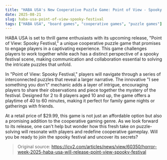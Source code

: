 ```yaml
---
title: "HABA USA's New Cooperative Puzzle Game: Point of View - Spooky Festival"
date: 2025-08-21
slug: haba-usa-point-of-view-spooky-festival
tags: ["HABA USA", "board games", "cooperative games", "puzzle games"]
---
```


HABA USA is set to thrill game enthusiasts with its upcoming release, "Point of View: Spooky Festival," a unique cooperative puzzle game that promises to engage players in a captivating experience. This game challenges players to work together while each has a distinct perspective of a spooky festival scene, making communication and collaboration essential to solving the intricate puzzles that unfold.

In "Point of View: Spooky Festival," players will navigate through a series of interconnected puzzles that reveal a larger narrative. The innovative "I see something you don't" mechanic adds a layer of intrigue, encouraging players to share their observations and piece together the mystery of the festival. Designed for 2 to 8 players aged 10 and up, the game offers a playtime of 40 to 60 minutes, making it perfect for family game nights or gatherings with friends.

At a retail price of $29.99, this game is not just an affordable option but also a promising addition to the cooperative gaming genre. As we look forward to its release, one can't help but wonder how this fresh take on puzzle-solving will resonate with players and redefine cooperative gameplay. Will you be ready to join the spooky festival and uncover its secrets?

> Original source: https://icv2.com/articles/news/view/60350/horror-week-2025-haba-usa-will-release-point-view-spooky-festival